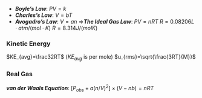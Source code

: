 - ***Boyle’s Law***: $PV = k$
- ***Charles’s Law***: $V=bT$
- ***Avogadro’s Law***: $V=an$
=>***The Ideal Gas Law***: $PV=nRT$
$R = 0.08206 L\cdot atm/(mol\cdot K)$
$R = 8.314J/(mol\dot K)$

### Kinetic Energy
$KE_{avg}=\frac32RT$ ($KE_{avg}$ is per mole)
$u_{rms}=\sqrt{\frac{3RT}{M}}$

### Real Gas
***van der Waals Equation***:
$[P_{obs}+a(n/V)^2]\times (V-nb)=nRT$

